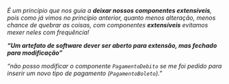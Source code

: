 *É um princípio que nos guia a **deixar nossos componentes extensíveis**, pois como já vimos no princípio anterior, quanto menos alteração, menos chance de quebrar as coisas, com componentes **extensíveis** evitamos mexer neles com frequência!*

***“Um artefato de software dever ser aberto para extensão, mas fechado para modificação”***

*“não posso modificar o componente `PagamentoDebito` se me foi pedido para inserir um novo tipo de pagamento (`PagamentoBoleto`).”*